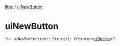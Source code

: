[libui](index.md) / [uiNewButton](./ui-new-button.md)

# uiNewButton

`fun uiNewButton(text: String?): CPointer<`[`uiButton`](ui-button.md)`>?`